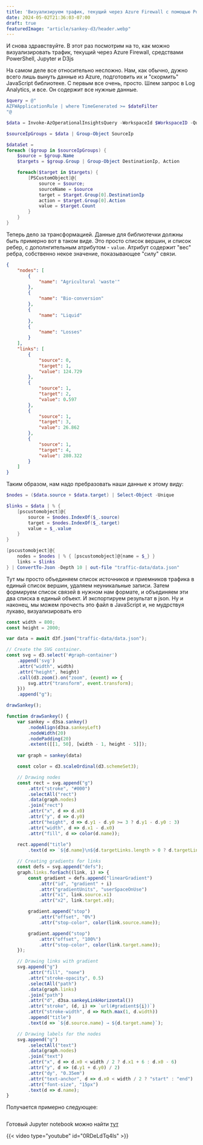 ```yaml
---
title: 'Визуализируем трафик, текущий через Azure Firewall c помощью PowerShell, Jupyter и d3js'
date: 2024-05-02T21:36:03-07:00
draft: true
featuredImage: "article/sankey-d3/header.webp"
---
```


<script type="module" src="display.js"></script>

И снова здравствуйте. В этот раз посмотрим на то, как можно визуализировать трафик, текущий через Azure Firewall, средствами PowerShell, Jupyter и D3js

<!--more-->

На самом деле все относительно несложно. Нам, как обычно, дужно всего лишь вынуть данные из Azure, подготовить их и "скормить" JavaScript библиотеке. С первым все очень, просто. Шлем запрос в Log Analytics, и все. Он содержит все нужные данные.

```powershell
$query = @"
AZFWApplicationRule | where TimeGenerated >= $dateFilter
"@

$data = Invoke-AzOperationalInsightsQuery -WorkspaceId $WorkspaceID -Query $query -ErrorAction Stop | Select-Object -ExpandProperty Results

$sourceIpGroups = $data | Group-Object SourceIp

$dataSet = 
foreach ($group in $sourceIpGroups) {
    $source = $group.Name
    $targets = $group.Group | Group-Object DestinationIp, Action

    foreach($target in $targets) {
        [PSCustomObject]@{
            source = $source;
            sourceName = $source
            target = $target.Group[0].DestinationIp
            action = $target.Group[0].Action
            value = $target.Count
        }
    }
}
```

Теперь дело за трансформацией. Данные для библиотечки должны быть примерно вот в таком виде. Это просто список вершин, и список ребер, с дополнгительным атрибутом - `value`. Атрибут содержит "вес" ребра, собственно некое значение, показывающее "силу" связи.

```json
{
    "nodes": [
        {
            "name": "Agricultural 'waste'"
        },
        {
            "name": "Bio-conversion"
        },
        {
            "name": "Liquid"
        },
        {
            "name": "Losses"
        }
    ],
    "links": [
        {
            "source": 0,
            "target": 1,
            "value": 124.729
        },
        {
            "source": 1,
            "target": 2,
            "value": 0.597
        },
        {
            "source": 1,
            "target": 3,
            "value": 26.862
        },
        {
            "source": 1,
            "target": 4,
            "value": 280.322
        }
    ]
}
```

Таким образом, нам надо пребразовать наши данные к этому виду:

```powershell
$nodes = ($data.source + $data.target) | Select-Object -Unique

$links = $data | % {
    [pscustomobject]@{
        source = $nodes.IndexOf($_.source)
        target = $nodes.IndexOf($_.target)
        value = $_.value
    }
}

[pscustomobject]@{
    nodes = $nodes | % { [pscustomobject]@{name = $_} }
    links = $links
} | ConvertTo-Json -Depth 10 | out-file "traffic-data/data.json"
```

Тут мы просто объединяем список источников и приемников трафика в единый список вершин, удаляем неуникальные записи. Затем формируем список связей в нужном нам формате, и объединяем эти два списка в единый объект. И экспортируем результат в json.
Ну и наконец, мы можем прочесть это файл в JavaScript и, не мудрствуя лукаво, визуализировать его

```js
const width = 800;
const height = 2000;

var data = await d3f.json("traffic-data/data.json");

// Create the SVG container.
const svg = d3.select('#graph-container')
    .append('svg')
    .attr("width", width)
    .attr("height", height)
    .call(d3.zoom().on("zoom", (event) => {
        svg.attr("transform", event.transform);
    }))
    .append("g");

drawSankey();

function drawSankey() {
    var sankey = d3sa.sankey()
        .nodeAlign(d3sa.sankeyLeft)
        .nodeWidth(20)
        .nodePadding(20)
        .extent([[1, 50], [width - 1, height - 5]]);
    
    var graph = sankey(data)

    const color = d3.scaleOrdinal(d3.schemeSet3);

    // Drawing nodes
    const rect = svg.append("g")
        .attr("stroke", "#000")
        .selectAll("rect")
        .data(graph.nodes)
        .join("rect")
        .attr("x", d => d.x0)
        .attr("y", d => d.y0)
        .attr("height", d => d.y1 - d.y0 >= 3 ? d.y1 - d.y0 : 3)
        .attr("width", d => d.x1 - d.x0)
        .attr("fill", d => color(d.name));
    
    rect.append("title")
        .text(d => `${d.name}\n${d.targetLinks.length > 0 ? d.targetLinks.map(o => o.source.name).join("\n") : ""}`);

    // Creating gradients for links
    const defs = svg.append("defs");
    graph.links.forEach((link, i) => {
        const gradient = defs.append("linearGradient")
            .attr("id", "gradient" + i)
            .attr("gradientUnits", "userSpaceOnUse")
            .attr("x1", link.source.x1)
            .attr("x2", link.target.x0);

        gradient.append("stop")
            .attr("offset", "0%")
            .attr("stop-color", color(link.source.name));

        gradient.append("stop")
            .attr("offset", "100%")
            .attr("stop-color", color(link.target.name));
    });

    // Drawing links with gradient
    svg.append("g")
        .attr("fill", "none")
        .attr("stroke-opacity", 0.5)
        .selectAll("path")
        .data(graph.links)
        .join("path")
        .attr("d", d3sa.sankeyLinkHorizontal())
        .attr("stroke", (d, i) => `url(#gradient${i})`)
        .attr("stroke-width", d => Math.max(1, d.width))
        .append("title")
        .text(d => `${d.source.name} → ${d.target.name}`);

    // Drawing labels for the nodes
    svg.append("g")
        .selectAll("text")
        .data(graph.nodes)
        .join("text")
        .attr("x", d => d.x0 < width / 2 ? d.x1 + 6 : d.x0 - 6)
        .attr("y", d => (d.y1 + d.y0) / 2)
        .attr("dy", "0.35em")
        .attr("text-anchor", d => d.x0 < width / 2 ? "start" : "end")
        .attr("font-size", "15px")
        .text(d => d.name);
}
```

Получается примерно следующее:

<div style="display: flex; justify-content: space-between;">
    <div id="graph-container" style="flex-grow: 1;"></div>
</div>

Готовый Jupyter notebook можно найти [тут](https://github.com/eosfor/scripting-notes/blob/main/notebooks/en/traffic-through-AzureFW-d3js.ipynb)

{{< video type="youtube" id="0RDeLdTq4Is" >}}